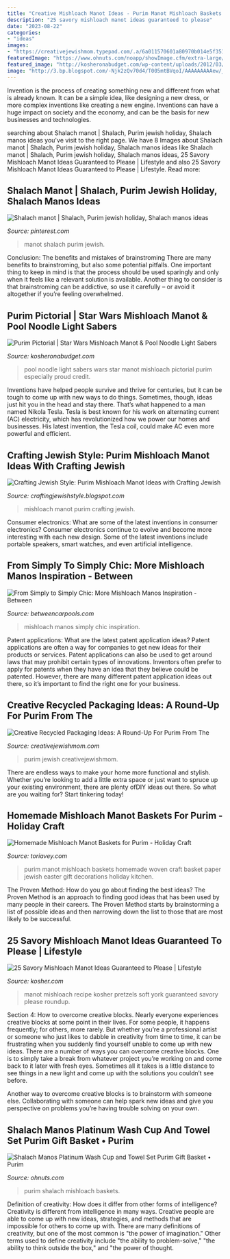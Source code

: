```yaml
---
title: "Creative Mishloach Manot Ideas - Purim Manot Mishloach Baskets Homemade Woven Craft Basket Paper Jewish Easter Gift Decorations Holiday Kitchen"
description: "25 savory mishloach manot ideas guaranteed to please"
date: "2023-08-22"
categories:
- "ideas"
images:
- "https://creativejewishmom.typepad.com/.a/6a011570601a80970b014e5f351e92970c-600wi"
featuredImage: "https://www.ohnuts.com/noapp/showImage.cfm/extra-large/_MG_1782ddd.jpg"
featured_image: "http://kosheronabudget.com/wp-content/uploads/2012/03/pool-noodle-light-sabers.jpg"
image: "http://3.bp.blogspot.com/-Njk2zQv70d4/T005mtBVqoI/AAAAAAAAAew/_UVARrMMiII/s1600/016.jpg"
---
```



Invention is the process of creating something new and different from what is already known. It can be a simple idea, like designing a new dress, or more complex inventions like creating a new engine. Inventions can have a huge impact on society and the economy, and can be the basis for new businesses and technologies.

	

		
searching about Shalach manot | Shalach, Purim jewish holiday, Shalach manos ideas you've visit to the right page. We have 8 Images about Shalach manot | Shalach, Purim jewish holiday, Shalach manos ideas like Shalach manot | Shalach, Purim jewish holiday, Shalach manos ideas, 25 Savory Mishloach Manot Ideas Guaranteed to Please | Lifestyle and also 25 Savory Mishloach Manot Ideas Guaranteed to Please | Lifestyle. Read more:
		
    
## Shalach Manot | Shalach, Purim Jewish Holiday, Shalach Manos Ideas

<img loading=lazy src="https://i.pinimg.com/originals/bf/4f/58/bf4f583c4552255458fa925fa9dda5aa.jpg" onerror="this.onerror=null;this.src='https://tse2.mm.bing.net/th?id=OIP.muqIl1DAAJ7Wsh68EBPEHAHaJ4&amp;pid=15.1';" alt="Shalach manot | Shalach, Purim jewish holiday, Shalach manos ideas">

_Source: pinterest.com_

>manot shalach purim jewish. 

	

Conclusion: The benefits and mistakes of brainstroming
There are many benefits to brainstroming, but also some potential pitfalls. One important thing to keep in mind is that the process should be used sparingly and only when it feels like a relevant solution is available. Another thing to consider is that brainstroming can be addictive, so use it carefully – or avoid it altogether if you’re feeling overwhelmed.

    
## Purim Pictorial | Star Wars Mishloach Manot &amp; Pool Noodle Light Sabers

<img loading=lazy src="http://kosheronabudget.com/wp-content/uploads/2012/03/pool-noodle-light-sabers.jpg" onerror="this.onerror=null;this.src='https://tse4.mm.bing.net/th?id=OIP.HhV_IWzCnkbF2ZqsWMHbzAHaLH&amp;pid=15.1';" alt="Purim Pictorial | Star Wars Mishloach Manot &amp; Pool Noodle Light Sabers">

_Source: kosheronabudget.com_

>pool noodle light sabers wars star manot mishloach pictorial purim especially proud credit. 

	

Inventions have helped people survive and thrive for centuries, but it can be tough to come up with new ways to do things. Sometimes, though, ideas just hit you in the head and stay there. That’s what happened to a man named Nikola Tesla. Tesla is best known for his work on alternating current (AC) electricity, which has revolutionized how we power our homes and businesses. His latest invention, the Tesla coil, could make AC even more powerful and efficient.

    
## Crafting Jewish Style: Purim Mishloach Manot Ideas With Crafting Jewish

<img loading=lazy src="http://3.bp.blogspot.com/-Njk2zQv70d4/T005mtBVqoI/AAAAAAAAAew/_UVARrMMiII/s1600/016.jpg" onerror="this.onerror=null;this.src='https://tse1.mm.bing.net/th?id=OIP.rrFFdge0nyk9sbhZxyn8qwHaKV&amp;pid=15.1';" alt="Crafting Jewish Style: Purim Mishloach Manot Ideas with Crafting Jewish">

_Source: craftingjewishstyle.blogspot.com_

>mishloach manot purim crafting jewish. 

	

Consumer electronics: What are some of the latest inventions in consumer electronics?
Consumer electronics continue to evolve and become more interesting with each new design. Some of the latest inventions include portable speakers, smart watches, and even artificial intelligence.

    
## From Simply To Simply Chic: More Mishloach Manos Inspiration - Between

<img loading=lazy src="https://i1.wp.com/betweencarpools.com/wp-content/uploads/2017/02/mishloach.jpg?fit=1000%2C664&amp;ssl=1" onerror="this.onerror=null;this.src='https://tse1.mm.bing.net/th?id=OIP.I8VVrcUa-3XjblyvcJeuEQHaE6&amp;pid=15.1';" alt="From Simply to Simply Chic: More Mishloach Manos Inspiration - Between">

_Source: betweencarpools.com_

>mishloach manos simply chic inspiration. 

	

Patent applications: What are the latest patent application ideas?
Patent applications are often a way for companies to get new ideas for their products or services. Patent applications can also be used to get around laws that may prohibit certain types of innovations. 
Inventors often prefer to apply for patents when they have an idea that they believe could be patented. However, there are many different patent application ideas out there, so it’s important to find the right one for your business.

    
## Creative Recycled Packaging Ideas: A Round-Up For Purim From The

<img loading=lazy src="https://creativejewishmom.typepad.com/.a/6a011570601a80970b014e5f351e92970c-600wi" onerror="this.onerror=null;this.src='https://tse3.mm.bing.net/th?id=OIP.bCXG1l57ktZgzd-uEu5yigHaEd&amp;pid=15.1';" alt="Creative Recycled Packaging Ideas: A Round-Up For Purim From The">

_Source: creativejewishmom.com_

>purim jewish creativejewishmom. 

	

There are endless ways to make your home more functional and stylish. Whether you’re looking to add a little extra space or just want to spruce up your existing environment, there are plenty ofDIY ideas out there. So what are you waiting for? Start tinkering today!

    
## Homemade Mishloach Manot Baskets For Purim - Holiday Craft

<img loading=lazy src="http://toriavey.com/images/2013/02/Purim-Homemade-Woven-Basket-Mishloach-Manot--624x468.jpg" onerror="this.onerror=null;this.src='https://tse4.mm.bing.net/th?id=OIP.vit2DT6dNbOe9xduUFvMQwHaFj&amp;pid=15.1';" alt="Homemade Mishloach Manot Baskets for Purim - Holiday Craft">

_Source: toriavey.com_

>purim manot mishloach baskets homemade woven craft basket paper jewish easter gift decorations holiday kitchen. 

	

The Proven Method: How do you go about finding the best ideas?
The Proven Method is an approach to finding good ideas that has been used by many people in their careers. The Proven Method starts by brainstorming a list of possible ideas and then narrowing down the list to those that are most likely to be successful.

    
## 25 Savory Mishloach Manot Ideas Guaranteed To Please | Lifestyle

<img loading=lazy src="https://www.kosher.com/resized/article_view/s/h/shutterstock_1046967587.jpg" onerror="this.onerror=null;this.src='https://tse4.mm.bing.net/th?id=OIP.I96ELEo0lgIphj0JhhyW-wHaC4&amp;pid=15.1';" alt="25 Savory Mishloach Manot Ideas Guaranteed to Please | Lifestyle">

_Source: kosher.com_

>manot mishloach recipe kosher pretzels soft york guaranteed savory please roundup. 

	

Section 4: How to overcome creative blocks.
Nearly everyone experiences creative blocks at some point in their lives. For some people, it happens frequently; for others, more rarely. But whether you’re a professional artist or someone who just likes to dabble in creativity from time to time, it can be frustrating when you suddenly find yourself unable to come up with new ideas.
There are a number of ways you can overcome creative blocks. One is to simply take a break from whatever project you’re working on and come back to it later with fresh eyes. Sometimes all it takes is a little distance to see things in a new light and come up with the solutions you couldn’t see before.

Another way to overcome creative blocks is to brainstorm with someone else. Collaborating with someone can help spark new ideas and give you perspective on problems you’re having trouble solving on your own.

    
## Shalach Manos Platinum Wash Cup And Towel Set Purim Gift Basket • Purim

<img loading=lazy src="https://www.ohnuts.com/noapp/showImage.cfm/extra-large/_MG_1782ddd.jpg" onerror="this.onerror=null;this.src='https://tse3.mm.bing.net/th?id=OIP.Cprkgvrh1nxjKH9dG1qyxAHaHa&amp;pid=15.1';" alt="Shalach Manos Platinum Wash Cup and Towel Set Purim Gift Basket • Purim">

_Source: ohnuts.com_

>purim shalach mishloach baskets. 

	

Definition of creativity: How does it differ from other forms of intelligence?
Creativity is different from intelligence in many ways. Creative people are able to come up with new ideas, strategies, and methods that are impossible for others to come up with. 
There are many definitions of creativity, but one of the most common is "the power of imagination." Other terms used to define creativity include "the ability to problem-solve," "the ability to think outside the box," and "the power of thought.


